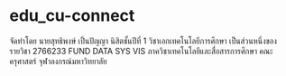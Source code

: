 # edu_cu-connect
จัดทำโดย นายสุทธิพงษ์ เปิ้นปัญญา นิสิตชั้นปีที่ 1 วิชาเอกเทคโนโลยีการศึกษา  เป็นส่วนหนึ่งของรายวิชา 2766233 FUND DATA SYS VIS  ภาควิชาเทคโนโลยีและสื่อสารการศึกษา คณะครุศาสตร์ จุฬาลงกรณ์มหาวิทยาลัย
